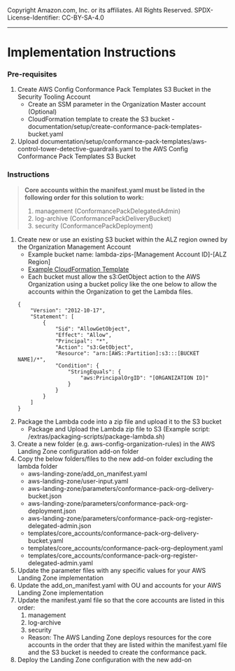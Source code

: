 Copyright Amazon.com, Inc. or its affiliates. All Rights Reserved. SPDX-License-Identifier: CC-BY-SA-4.0

----

# Implementation Instructions
### Pre-requisites
1. Create AWS Config Conformance Pack Templates S3 Bucket in the Security Tooling Account
   * Create an SSM parameter in the Organization Master account (Optional)
   * CloudFormation template to create the S3 bucket - documentation/setup/create-conformance-pack-templates-bucket.yaml
2. Upload documentation/setup/conformance-pack-templates/aws-control-tower-detective-guardrails.yaml to the AWS Config 
   Conformance Pack Templates S3 Bucket
   
### Instructions

> **Core accounts within the manifest.yaml must be listed in the following order for this solution to work:**
> 1. management (ConformancePackDelegatedAdmin)
> 2. log-archive (ConformancePackDeliveryBucket)
> 3. security (ConformancePackDeployment)

1. Create new or use an existing S3 bucket within the ALZ region owned by the Organization Management Account
   * Example bucket name: lambda-zips-[Management Account ID]-[ALZ Region]
   * [Example CloudFormation Template](../../../../extras/lambda-s3-buckets.yaml)
   * Each bucket must allow the s3:GetObject action to the AWS Organization using a bucket policy like the one below 
        to allow the accounts within the Organization to get the Lambda files.
    ```
    {
        "Version": "2012-10-17",
        "Statement": [
            {
                "Sid": "AllowGetObject",
                "Effect": "Allow",
                "Principal": "*",
                "Action": "s3:GetObject",
                "Resource": "arn:[AWS::Partition]:s3:::[BUCKET NAME]/*",
                "Condition": {
                    "StringEquals": {
                        "aws:PrincipalOrgID": "[ORGANIZATION ID]"
                    }
                }
            }
        ]
    }
    ```
2. Package the Lambda code into a zip file and upload it to the S3 bucket
   * Package and Upload the Lambda zip file to S3 (Example script: /extras/packaging-scripts/package-lambda.sh)
3. Create a new folder (e.g. aws-config-organization-rules) in the AWS Landing Zone configuration add-on folder
4. Copy the below folders/files to the new add-on folder excluding the lambda folder
   * aws-landing-zone/add_on_manifest.yaml
   * aws-landing-zone/user-input.yaml
   * aws-landing-zone/parameters/conformance-pack-org-delivery-bucket.json
   * aws-landing-zone/parameters/conformance-pack-org-deployment.json
   * aws-landing-zone/parameters/conformance-pack-org-register-delegated-admin.json
   * templates/core_accounts/conformance-pack-org-delivery-bucket.yaml
   * templates/core_accounts/conformance-pack-org-deployment.yaml
   * templates/core_accounts/conformance-pack-org-register-delegated-admin.yaml
5. Update the parameter files with any specific values for your AWS Landing Zone implementation
6. Update the add_on_manifest.yaml with OU and accounts for your AWS Landing Zone implementation
7. Update the manifest.yaml file so that the core accounts are listed in this order: 
   1. management
   2. log-archive 
   3. security
   * Reason: The AWS Landing Zone deploys resources for the core accounts in the order that they are listed within 
       the manifest.yaml file and the S3 bucket is needed to create the conformance pack.
8. Deploy the Landing Zone configuration with the new add-on